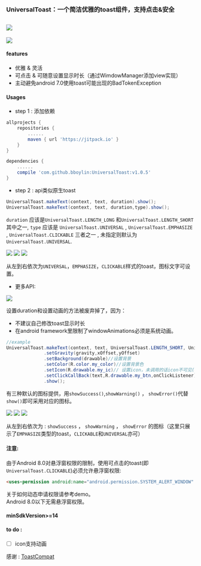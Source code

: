 ### UniversalToast：一个简洁优雅的toast组件，支持点击&安全
[![](https://jitpack.io/v/bboylin/UniversalToast.svg)](https://jitpack.io/#bboylin/UniversalToast)
---

![](./art/art.gif)

#### features
* 优雅 & 灵活
* 可点击 & 可随意设置显示时长（通过WimdowManager添加view实现）
* 主动避免android 7.0使用toast可能出现的BadTokenException

#### Usages
* step 1 : 添加依赖
```gradle
allprojects {
    repositories {
        ......
        maven { url 'https://jitpack.io' }
    }
}

dependencies {
    ......
    compile 'com.github.bboylin:UniversalToast:v1.0.5'
}
```
* step 2 : api类似原生toast
```java
UniversalToast.makeText(context, text, duration).show();
UniversalToast.makeText(context, text, duration,type).show();
```
`duration` 应该是`UniversalToast.LENGTH_LONG` 和`UniversalToast.LENGTH_SHORT`其中之一,
`type` 应该是 `UniversalToast.UNIVERSAL`  , `UniversalToast.EMPHASIZE` , `UniversalToast.CLICKABLE` 三者之一 , 未指定则默认为 `UniversalToast.UNIVERSAL`.

![](./art/universal.png)
![](./art/emphasize.png)
![](./art/clickable.png)

从左到右依次为`UNIVERSAL`，`EMPHASIZE`，`CLICKABLE`样式的toast，图标文字可设置。

* 更多API:

![](./art/api.png)

设置duration和设置动画的方法被废弃掉了，因为：
* 不建议自己修改toast显示时长
* 在android framework里限制了windowAnimations必须是系统动画。

```java
//example
UniversalToast.makeText(context, text, UniversalToast.LENGTH_SHORT, UniversalToast.CLICKABLE)
              .setGravity(gravity,xOffset,yOffset)
              .setBackground(drawable)//设置背景
              .setColor(R.color.my_color)//设置背景色
              .setIcon(R.drawable.my_ic)// 设置icon，未调用的话icon不可见(gone)
              .setClickCallBack(text,R.drawable.my_btn,onClickListener) //设置点击listener
              .show();
```
有三种默认的图标提供，用`showSuccess()`,`showWarning()` ， `showError()`代替`show()`即可采用对应的图标。

![](./art/success.png)
![](./art/warning.png)
![](./art/error.png)

从左到右依次为 : `showSuccess` ， `showWarning` ， `showError` 的图标（这里只展示了`EMPHASIZE`类型的toast，`CLICKABLE`和`UNIVERSAL`亦可）

#### 注意:
由于Android 8.0对悬浮窗权限的限制，使用可点击的toast(即`UniversalToast.CLICKABLE`)必须允许悬浮窗权限:
```html
<uses-permission android:name="android.permission.SYSTEM_ALERT_WINDOW" />
```
关于如何动态申请权限请参考demo。</br>
Android 8.0以下无需悬浮窗权限。

#### minSdkVersion>=14

#### to do :
- [ ] icon支持动画

感谢 : [ToastCompat](https://github.com/drakeet/ToastCompat)